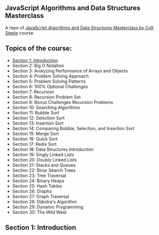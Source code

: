## JavaScript Algorithms and Data Structures Masterclass

A repo of [JavaScript Algorithms and Data Structures Masterclass by Colt Steele](https://www.udemy.com/course/js-algorithms-and-data-structures-masterclass/) course.

## Topics of the course:

- [Section 1: Introduction](#section-1:-introduction)
- Section 2: Big O Notation
- Section 3: Analyzing Performance of Arrays and Objects
- Section 4: Problem Solving Approach
- Section 5: Problem Solving Patterns
- Section 6: 100% Optional Challenges
- Section 7: Recursion
- Section 8: Recursion Problem Set
- Section 9: Bonus Challenges Recursion Problems
- Section 10: Searching Algorithms
- Section 11: Bubble Sort
- Section 12: Selection Sort
- Section 13: Insertion Sort
- Section 14: Comparing Bubble, Selection, and Insertion Sort
- Section 15: Merge Sort
- Section 16: Quick Sort
- Section 17: Radix Sort
- Section 18: Data Structures Introduction
- Section 19: Singly Linked Lists
- Section 20: Doubly Linked Lists
- Section 21: Stacks and Queues
- Section 22: Binar Search Trees
- Section 23: Tree Traversal
- Section 24: Binary Heaps
- Section 25: Hash Tables
- Section 26: Graphs
- Section 27: Graph Traversal
- Section 28: Dijkstra's Algorithm
- Section 29: Dynamic Programming
- Section 30: The Wild West

## Section 1: Introduction
